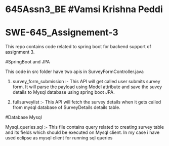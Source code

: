 # 645Assn3_BE #Vamsi Krishna Peddi

# SWE-645_Assignement-3 
 


This repo contains code related to spring boot for backend support of assignment 3. 

#SpringBoot and JPA

This code in src folder have two apis in SurveyFormController.java 

1. survey_form_submission :- This API will get called user submits survey form. It will parse the payload using Model attribute and save the suvey details to Mysql database using spring boot JPA.

2. fullsurveylist :- This API will fetch the survey details when it gets called from mysql database of SurveyDetails details table. 



#Database Mysql

Mysql_queries.sql :- This file contains query related to creating survey table and its fields which should be executed on Mysql client. In my case i have used eclipse as mysql client for running sql queries
